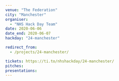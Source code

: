 ```yaml
---
venue: "The Federation"
city: "Manchester"
organiser:
  - "NHS Hack Day Team"
date: 2020-06-06
date_end: 2020-06-07
hackday: "24-manchester"

redirect_from:
  - /projects/24-manchester/

tickets: https://ti.to/nhshackday/24-manchester/
pitches: 
presentations: 
---
```


